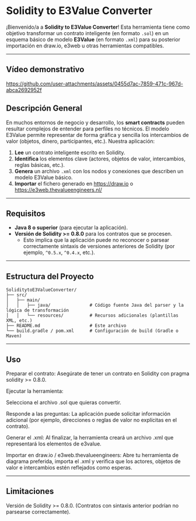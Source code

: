 # Solidity to E3Value Converter

¡Bienvenido/a a **Solidity to E3Value Converter**! Esta herramienta tiene como objetivo transformar un contrato inteligente (en formato `.sol`) en un esquema básico de modelo **E3Value** (en formato `.xml`) para su posterior importación en draw.io, e3web u otras herramientas compatibles.

---

## Vídeo demonstrativo


https://github.com/user-attachments/assets/0455d7ac-7859-471c-967d-abca2692952f


## Descripción General

En muchos entornos de negocio y desarrollo, los **smart contracts** pueden resultar complejos de entender para perfiles no técnicos. El modelo E3Value permite representar de forma gráfica y sencilla los intercambios de valor (objetos, dinero, participantes, etc.). Nuestra aplicación:

1. **Lee** un contrato inteligente escrito en Solidity.
2. **Identifica** los elementos clave (actores, objetos de valor, intercambios, reglas básicas, etc.).
3. **Genera** un archivo `.xml` con los nodos y conexiones que describen un modelo E3Value básico.
4. **Importar** el fichero generado en https://draw.io o https://e3web.thevalueengineers.nl/

---

## Requisitos

- **Java 8 o superior** (para ejecutar la aplicación).
- **Versión de Solidity >= 0.8.0** para los contratos que se procesen.  
  - Esto implica que la aplicación puede no reconocer o parsear correctamente sintaxis de versiones anteriores de Solidity (por ejemplo, `^0.5.x`, `^0.4.x`, etc.).

---

## Estructura del Proyecto

```plaintext
SoliditytoE3ValueConverter/
├── src/
│   ├── main/
│   │   ├── java/               # Código fuente Java del parser y la lógica de transformación
│   │   └── resources/          # Recursos adicionales (plantillas XML, etc.)
├── README.md                   # Este archivo
└── build.gradle / pom.xml      # Configuración de build (Gradle o Maven)
```

---


## Uso
Preparar el contrato: Asegúrate de tener un contrato en Solidity con pragma solidity >= 0.8.0.

Ejecutar la herramienta:

Selecciona el archivo .sol que quieras convertir.

Responde a las preguntas: La aplicación puede solicitar información adicional (por ejemplo, direcciones o reglas de valor no explícitas en el contrato).

Generar el .xml: Al finalizar, la herramienta creará un archivo .xml que representará los elementos de e3value.

Importar en draw.io / e3web.thevalueengineers: Abre tu herramienta de diagrama preferida, importa el .xml y verifica que los actores, objetos de valor e intercambios estén reflejados como esperas.

---


## Limitaciones

Versión de Solidity >= 0.8.0. (Contratos con sintaxis anterior podrían no parsearse correctamente).


